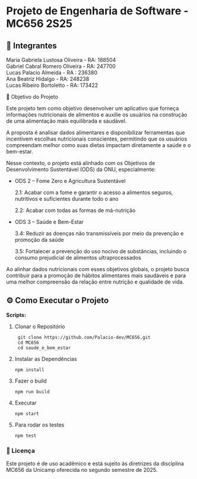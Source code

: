 # Projeto de Engenharia de Software - MC656 2S25

## 👥 Integrantes 

Maria Gabriela Lustosa Oliveira - RA: 188504  
Gabriel Cabral Romero Oliveira - RA: 247700  
Lucas Palacio Almeida - RA : 236380  
Ana Beatriz Hidalgo - RA: 248238  
Lucas Ribeiro Bortoletto - RA: 173422  

🎯 Objetivo do Projeto  

Este projeto tem como objetivo desenvolver um aplicativo que forneça informações nutricionais de alimentos e auxilie os usuários na construção de uma alimentação mais equilibrada e saudável.

A proposta é analisar dados alimentares e disponibilizar ferramentas que incentivem escolhas nutricionais conscientes, permitindo que os usuários compreendam melhor como suas dietas impactam diretamente a saúde e o bem-estar.

Nesse contexto, o projeto está alinhado com os Objetivos de Desenvolvimento Sustentável (ODS) da ONU, especialmente:

-  ODS 2 – Fome Zero e Agricultura Sustentável

      2.1: Acabar com a fome e garantir o acesso a alimentos seguros, nutritivos e suficientes durante todo o ano

      2.2: Acabar com todas as formas de má-nutrição

- ODS 3 – Saúde e Bem-Estar

     3.4: Reduzir as doenças não transmissíveis por meio da prevenção e promoção da saúde

     3.5: Fortalecer a prevenção do uso nocivo de substâncias, incluindo o consumo prejudicial de alimentos ultraprocessados

Ao alinhar dados nutricionais com esses objetivos globais, o projeto busca contribuir para a promoção de hábitos alimentares mais saudáveis e para uma melhor compreensão da relação entre nutrição e qualidade de vida.


<h2 id="como-executar-o-projeto">⚙️ Como Executar o Projeto</h2>

**Scripts:**
1. Clonar o Repositório
   ```
    git clone https://github.com/Palacio-dev/MC656.git
    cd MC656
    cd saude_e_bem_estar
   ```
2. Instalar as Dependências
    ```
    npm install 
    ```
3. Fazer o build  
   ```
   npm run build  
   ```
4. Executar  
   ```
   npm start  
   ```
4. Para rodar os testes 
   ```
   npm test 
   ```


### 📄 Licença
Este projeto é de uso acadêmico e está sujeito às diretrizes da disciplina MC656 da Unicamp oferecida no segundo semestre de 2025.

 


   


